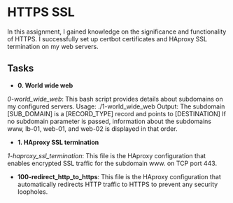 # HTTPS SSL

In this assignment, I gained knowledge on the significance and functionality of HTTPS. I successfully set up certbot certificates and HAproxy SSL termination on my web servers.

## Tasks

* **0. World wide web**

*0-world_wide_web*: This bash script provides details about subdomains on my configured servers.
Usage: ./1-world_wide_web <domain> <subdomain>
Output: The subdomain [SUB_DOMAIN] is a [RECORD_TYPE] record and points to [DESTINATION]
If no subdomain parameter is passed, information about the subdomains www, lb-01, web-01, and web-02 is displayed in that order.
  
* **1. HAproxy SSL termination**

*1-haproxy_ssl_termination*: This file is the HAproxy configuration that enables encrypted SSL traffic for the subdomain www. on TCP port 443.


* **100-redirect_http_to_https**: This file is the HAproxy configuration that automatically redirects HTTP traffic to HTTPS to prevent any security loopholes.
